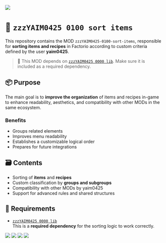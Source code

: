 ![](./thumbnail.png)

# 🧩 `zzzYAIM0425 0100 sort items`

This repository contains the MOD `zzzYAIM0425-0100-sort-items`, responsible for **sorting items and recipes** in Factorio according to custom criteria defined by the user **yaim0425**.

> 🔧 This MOD depends on [`zzzYAIM0425 0000 lib`](https://github.com/yaim0425/zzzYAIM0425-0000-lib). Make sure it is included as a required dependency.

## 📦 Purpose

The main goal is to **improve the organization** of items and recipes in-game to enhance readability, aesthetics, and compatibility with other MODs in the same ecosystem.

### Benefits

- Groups related elements  
- Improves menu readability  
- Establishes a customizable logical order  
- Prepares for future integrations  

## 🗃️ Contents

- Sorting of **items** and **recipes**  
- Custom classification by **groups and subgroups**  
- Compatibility with other MODs by yaim0425  
- Support for advanced rules and shared structures  

## 🧭 Requirements

- [`zzzYAIM0425 0000 lib`](https://github.com/yaim0425/zzzYAIM0425-0000-lib)  
  This is a **required dependency** for the sorting logic to work correctly.

![](./img/Screenshot%20(1).png)
![](./img/Screenshot%20(2).png)
![](./img/Screenshot%20(3).png)
![](./img/Screenshot%20(4).png)
